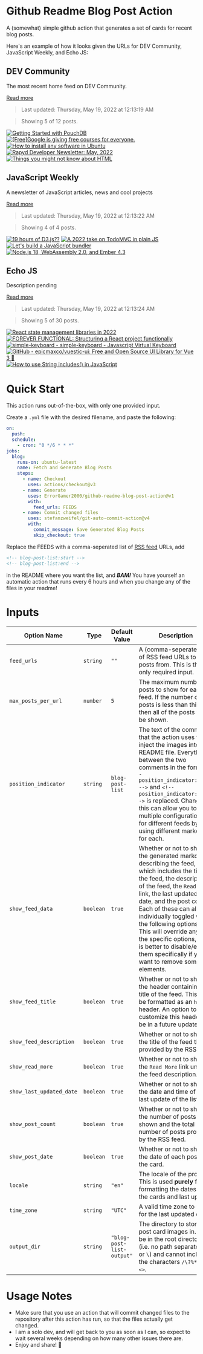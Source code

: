 # Github Readme Blog Post Action

A (somewhat) simple github action that generates a set of cards for recent blog posts.

Here's an example of how it looks given the URLs for DEV Community, JavaScript Weekly, and Echo JS:

<!-- post-list:start -->
## DEV Community

The most recent home feed on DEV Community.

[Read more](https://dev.to)
> Last updated: Thursday, May 19, 2022 at 12:13:19 AM

> Showing 5 of 12 posts.

[![Getting Started with PouchDB](https://raw.githubusercontent.com/ErrorGamer2000/github-readme-blog-post-action/main/generated_files/DEV_Community/Getting_Started_with_PouchDB.svg)](https://dev.to/imkarthikeyan/getting-started-with-pouchdb-541k)
[![[Free]Google is giving free courses for everyone.](https://raw.githubusercontent.com/ErrorGamer2000/github-readme-blog-post-action/main/generated_files/DEV_Community/[Free]Google_is_giving_free_courses_for_everyone..svg)](https://dev.to/pramit_marattha/freegoogle-is-giving-free-courses-for-everyone-1f1o)
[![How to install any software in Ubuntu](https://raw.githubusercontent.com/ErrorGamer2000/github-readme-blog-post-action/main/generated_files/DEV_Community/How_to_install_any_software_in_Ubuntu.svg)](https://dev.to/mitul3737/how-to-install-any-software-in-ubuntu-1f5n)
[![Rapyd Developer Newsletter: May, 2022](https://raw.githubusercontent.com/ErrorGamer2000/github-readme-blog-post-action/main/generated_files/DEV_Community/Rapyd_Developer_Newsletter__May__2022.svg)](https://dev.to/rapyd/rapyd-developer-newsletter-may-2022-fp3)
[![Things you might not know about HTML](https://raw.githubusercontent.com/ErrorGamer2000/github-readme-blog-post-action/main/generated_files/DEV_Community/Things_you_might_not_know_about_HTML.svg)](https://dev.to/tilakjain123/things-you-might-not-know-about-html-2904)


## JavaScript Weekly

A newsletter of JavaScript articles, news and cool projects

[Read more](https://javascriptweekly.com/)
> Last updated: Thursday, May 19, 2022 at 12:13:22 AM

> Showing 4 of 4 posts.

[![19 hours of D3.js??](https://raw.githubusercontent.com/ErrorGamer2000/github-readme-blog-post-action/main/generated_files/JavaScript_Weekly/19_hours_of_D3.js__.svg)](https://javascriptweekly.com/issues/589)
[![A 2022 take on TodoMVC in plain JS](https://raw.githubusercontent.com/ErrorGamer2000/github-readme-blog-post-action/main/generated_files/JavaScript_Weekly/A_2022_take_on_TodoMVC_in_plain_JS.svg)](https://javascriptweekly.com/issues/588)
[![Let's build a JavaScript bundler](https://raw.githubusercontent.com/ErrorGamer2000/github-readme-blog-post-action/main/generated_files/JavaScript_Weekly/Let's_build_a_JavaScript_bundler.svg)](https://javascriptweekly.com/issues/587)
[![Node.js 18, WebAssembly 2.0, and Ember 4.3](https://raw.githubusercontent.com/ErrorGamer2000/github-readme-blog-post-action/main/generated_files/JavaScript_Weekly/Node.js_18__WebAssembly_2.0__and_Ember_4.3.svg)](https://javascriptweekly.com/issues/586)


## Echo JS

Description pending

[Read more](
http://www.echojs.com
)
> Last updated: Thursday, May 19, 2022 at 12:13:24 AM

> Showing 5 of 30 posts.

[![React state management libraries in 2022](https://raw.githubusercontent.com/ErrorGamer2000/github-readme-blog-post-action/main/generated_files/_Echo_JS_/React_state_management_libraries_in_2022.svg)](http://www.albertgao.xyz/2022/02/19/react-state-management-libraries-2022/index.html)
[![FOREVER FUNCTIONAL: Structuring a React project functionally](https://raw.githubusercontent.com/ErrorGamer2000/github-readme-blog-post-action/main/generated_files/_Echo_JS_/FOREVER_FUNCTIONAL__Structuring_a_React_project_functionally.svg)](https://blog.openreplay.com/forever-functional-structuring-a-react-project-functionally)
[![simple-keyboard - simple-keyboard - Javascript Virtual Keyboard](https://raw.githubusercontent.com/ErrorGamer2000/github-readme-blog-post-action/main/generated_files/_Echo_JS_/simple-keyboard_-_simple-keyboard_-_Javascript_Virtual_Keyboard.svg)](
https://hodgef.com/simple-keyboard/
)
[![GitHub - epicmaxco/vuestic-ui: Free and Open Source UI Library for Vue 3 🤘](https://raw.githubusercontent.com/ErrorGamer2000/github-readme-blog-post-action/main/generated_files/_Echo_JS_/GitHub_-_epicmaxco_vuestic-ui__Free_and_Open_Source_UI_Library_for_Vue_3_🤘.svg)](https://github.com/epicmaxco/vuestic-ui)
[![How to use String includes() in JavaScript](https://raw.githubusercontent.com/ErrorGamer2000/github-readme-blog-post-action/main/generated_files/_Echo_JS_/How_to_use_String_includes()_in_JavaScript.svg)](https://www.youtube.com/watch?v=j30ApITjrhY)


<!-- post-list:end -->

# Quick Start

This action runs out-of-the-box, with only one provided input.

Create a `.yml` file with the desired filename, and paste the following:

```yml
on:
  push:
  schedule:
    - cron: "0 */6 * * *"
jobs:
  blog:
    runs-on: ubuntu-latest
    name: Fetch and Generate Blog Posts
    steps:
      - name: Checkout
        uses: actions/checkout@v3
      - name: Generate
        uses: ErrorGamer2000/github-readme-blog-post-action@v1
        with:
          feed_urls: FEEDS
      - name: Commit changed files
        uses: stefanzweifel/git-auto-commit-action@v4
        with:
          commit_message: Save Generated Blog Posts
          skip_checkout: true
```

Replace the FEEDS with a comma-seperated list of [RSS feed](https://rss.com/blog/how-do-rss-feeds-work/) URLs, add

```md
<!-- blog-post-list:start -->
<!-- blog-post-list:end -->
```

in the README where you want the list, and **_BAM!_** You have yourself an automatic action that runs every 6 hours and when you change any of the files in your readme!

# Inputs

<table>
  <thead>
    <tr>
      <th>Option Name</th>
      <th>Type</th>
      <th>Default Value</th>
      <th>Description</th>
    </tr>
  </thead>
  <tbody>
    <tr>
      <td><code>feed_urls</code></td>
      <td><code>string</code></td>
      <td><code>""</code></td>
      <td>A (comma-seperated) list of RSS feed URLs to load posts from. This is the only required input.</td>
    </tr>
    <tr>
      <td><code>max_posts_per_url</code></td>
      <td><code>number</code></td>
      <td><code>5</code></td>
      <td>The maximum number of posts to show for each feed. If the number of posts is less than this, then all of the posts will be shown.</td>
    </tr>
    <tr>
      <td><code>position_indicator</code></td>
      <td><code>string</code></td>
      <td><code>blog-post-list</code></td>
      <td>The text of the comments that the action uses to inject the images into the README file. Everything between the two comments in the form <code>&lt;!-- position_indicator:start --&gt;</code> and <code>&lt;!-- position_indicator:end --&gt;</code> is replaced. Changing this can allow you to use multiple configurations for different feeds by using different markers for each.</td>
    </tr>
    <tr>
      <td><code>show_feed_data</code></td>
      <td><code>boolean</code></td>
      <td><code>true</code></td>
      <td>Whether or not to show the generated markdown describing the feed, which includes the title of the feed, the description of the feed, the <code>Read More</code> link, the last updated date, and the post count. Each of these can also be individually toggled with the following options. This will override any of the specific options, so it is better to disable/enable them specifically if you want to remove some elements.</td>
    </tr>
    <tr>
      <td><code>show_feed_title</code></td>
      <td><code>boolean</code></td>
      <td><code>true</code></td>
      <td>Whether or not to show the header containing the title of the feed. This will be formatted as an <code>h2</code> header. An option to customize this header will be in a future update.</td>
    </tr>
    <tr>
      <td><code>show_feed_description</code></td>
      <td><code>boolean</code></td>
      <td><code>true</code></td>
      <td>Whether or not to show the title of the feed that is provided by the RSS feed.</td>
    </tr>
    <tr>
      <td><code>show_read_more</code></td>
      <td><code>boolean</code></td>
      <td><code>true</code></td>
      <td>Whether or not to show the <code>Read More</code> link under the feed description.</td>
    </tr>
    <tr>
      <td><code>show_last_updated_date</code></td>
      <td><code>boolean</code></td>
      <td><code>true</code></td>
      <td>Whether or not to show the date and time of the last update of the list.</td>
    </tr>
    <tr>
      <td><code>show_post_count</code></td>
      <td><code>boolean</code></td>
      <td><code>true</code></td>
      <td>Whether or not to show the number of posts shown and the total number of posts provided by the RSS feed.</td>
    </tr>
    <tr>
      <td><code>show_post_date</code></td>
      <td><code>boolean</code></td>
      <td><code>true</code></td>
      <td>Whether or not to show the date of each post on the card.</td>
    </tr>
    <tr>
      <td><code>locale</code></td>
      <td><code>string</code></td>
      <td><code>"en"</code></td>
      <td>The locale of the project. This is used <strong>purely</strong> for formatting the dates of the cards and last update.</td>
    </tr>
    <tr>
      <td><code>time_zone</code></td>
      <td><code>string</code></td>
      <td><code>"UTC"</code></td>
      <td>A valid time zone to use for the last updated date.</td>
    </tr>
    <tr>
      <td><code>output_dir</code></td>
      <td><code>string</code></td>
      <td><code>"blog-post-list-output"</code></td>
      <td>The directory to store the post card images in. Must be in the root directory (i.e. no path separators <code>/</code> or <code>\</code>) and cannot include the characters <code>/\?%*:|"&lt;&gt;</code>.</td>
    </tr>
<!--
    <tr>
      <td><code></code></td>
      <td><cde></cde></td>
      <td><code></code></td>
      <td></td>
    </tr>
-->
  </tbody>
</table>

# Usage Notes

- Make sure that you use an action that will commit changed files to the repository after this action has run, so that the files actually get changed.
- I am a solo dev, and will get back to you as soon as I can, so expect to wait several weeks depending on how many other issues there are.
- Enjoy and share! 🤗
